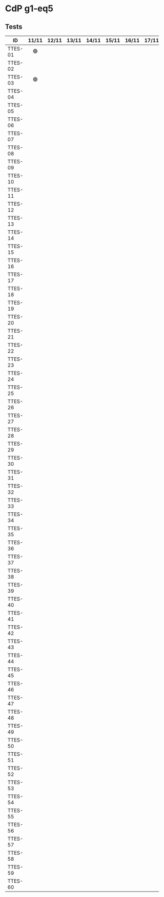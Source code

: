 # CdP g1-eq5

## Tests

|   ID    |     11/11      |     12/11      |     13/11      |     14/11      |     15/11      |     16/11      |     17/11      |     18/11      |     19/11      |     20/11      |     21/11      |     22/11      |
| ------- | :------------: | :------------: | :------------: | :------------: | :------------: | :------------: | :------------: | :------------: | :------------: | :------------: | :------------: | :------------: |  
| TTES-01 | :green_circle: |                |                |                |                |                |                |                |                |                |                |                |
| TTES-02 |                |                |                |                |                |                |                |                |                |                |                |                |
| TTES-03 | :green_circle: |                |                |                |                |                |                |                |                |                |                |                |
| TTES-04 |                |                |                |                |                |                |                |                |                |                |                |                |
| TTES-05 |                |                |                |                |                |                |                |                |                |                |                |                |
| TTES-06 |                |                |                |                |                |                |                |                |                |                |                |                |
| TTES-07 |                |                |                |                |                |                |                |                |                |                |                |                |
| TTES-08 |                |                |                |                |                |                |                |                |                |                |                |                |
| TTES-09 |                |                |                |                |                |                |                |                |                |                |                |                |
| TTES-10 |                |                |                |                |                |                |                |                |                |                |                |                |
| TTES-11 |                |                |                |                |                |                |                |                |                |                |                |                |
| TTES-12 |                |                |                |                |                |                |                |                |                |                |                |                |
| TTES-13 |                |                |                |                |                |                |                |                |                |                |                |                |
| TTES-14 |                |                |                |                |                |                |                |                |                |                |                |                |
| TTES-15 |                |                |                |                |                |                |                |                |                |                |                |                |
| TTES-16 |                |                |                |                |                |                |                |                |                |                |                |                |
| TTES-17 |                |                |                |                |                |                |                |                |                |                |                |                |
| TTES-18 |                |                |                |                |                |                |                |                |                |                |                |                |
| TTES-19 |                |                |                |                |                |                |                |                |                |                |                |                |
| TTES-20 |                |                |                |                |                |                |                |                |                |                |                |                |
| TTES-21 |                |                |                |                |                |                |                |                |                |                |                |                |
| TTES-22 |                |                |                |                |                |                |                |                |                |                |                |                |
| TTES-23 |                |                |                |                |                |                |                |                |                |                |                |                |
| TTES-24 |                |                |                |                |                |                |                |                |                |                |                |                |
| TTES-25 |                |                |                |                |                |                |                |                |                |                |                |                |
| TTES-26 |                |                |                |                |                |                |                |                |                |                |                |                |
| TTES-27 |                |                |                |                |                |                |                |                |                |                |                |                |
| TTES-28 |                |                |                |                |                |                |                |                |                |                |                |                |
| TTES-29 |                |                |                |                |                |                |                |                |                |                |                |                |
| TTES-30 |                |                |                |                |                |                |                |                |                |                |                |                |
| TTES-31 |                |                |                |                |                |                |                |                |                |                |                |                |
| TTES-32 |                |                |                |                |                |                |                |                |                |                |                |                |
| TTES-33 |                |                |                |                |                |                |                |                |                |                |                |                |
| TTES-34 |                |                |                |                |                |                |                |                |                |                |                |                |
| TTES-35 |                |                |                |                |                |                |                |                |                |                |                |                |
| TTES-36 |                |                |                |                |                |                |                |                |                |                |                |                |
| TTES-37 |                |                |                |                |                |                |                |                |                |                |                |                |
| TTES-38 |                |                |                |                |                |                |                |                |                |                |                |                |
| TTES-39 |                |                |                |                |                |                |                |                |                |                |                |                |
| TTES-40 |                |                |                |                |                |                |                |                |                |                |                |                |
| TTES-41 |                |                |                |                |                |                |                |                |                |                |                |                |
| TTES-42 |                |                |                |                |                |                |                |                |                |                |                |                |
| TTES-43 |                |                |                |                |                |                |                |                |                |                |                |                |
| TTES-44 |                |                |                |                |                |                |                |                |                |                |                |                |
| TTES-45 |                |                |                |                |                |                |                |                |                |                |                |                |
| TTES-46 |                |                |                |                |                |                |                |                |                |                |                |                |
| TTES-47 |                |                |                |                |                |                |                |                |                |                |                |                |
| TTES-48 |                |                |                |                |                |                |                |                |                |                |                |                |
| TTES-49 |                |                |                |                |                |                |                |                |                |                |                |                |
| TTES-50 |                |                |                |                |                |                |                |                |                |                |                |                |
| TTES-51 |                |                |                |                |                |                |                |                |                |                |                |                |
| TTES-52 |                |                |                |                |                |                |                |                |                |                |                |                |
| TTES-53 |                |                |                |                |                |                |                |                |                |                |                |                |
| TTES-54 |                |                |                |                |                |                |                |                |                |                |                |                |
| TTES-55 |                |                |                |                |                |                |                |                |                |                |                |                |
| TTES-56 |                |                |                |                |                |                |                |                |                |                |                |                |
| TTES-57 |                |                |                |                |                |                |                |                |                |                |                |                |
| TTES-58 |                |                |                |                |                |                |                |                |                |                |                |                |
| TTES-59 |                |                |                |                |                |                |                |                |                |                |                |                |
| TTES-60 |                |                |                |                |                |                |                |                |                |                |                |                |         |                                                                                                                                                       